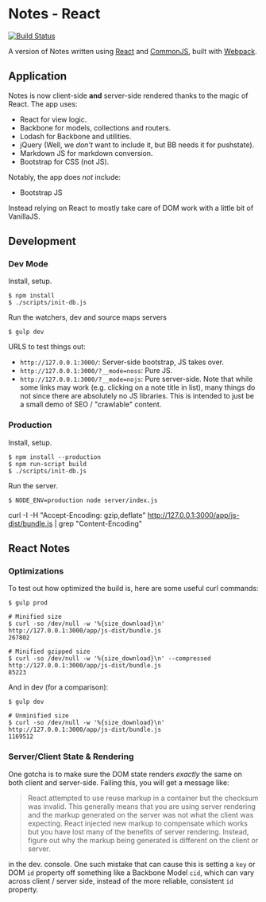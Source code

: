Notes - React
=============

[![Build Status][trav_img]][trav_site]

A version of Notes written using [React][react] and [CommonJS][cjs], built with
[Webpack][webpack].

## Application

Notes is now client-side **and** server-side rendered thanks to the magic of
React. The app uses:

* React for view logic.
* Backbone for models, collections and routers.
* Lodash for Backbone and utilities.
* jQuery (Well, we _don't_ want to include it, but BB needs it for pushstate).
* Markdown JS for markdown conversion.
* Bootstrap for CSS (not JS).

Notably, the app does _not_ include:

* Bootstrap JS

Instead relying on React to mostly take care of DOM work with a little bit
of VanillaJS.

## Development

### Dev Mode

Install, setup.

```
$ npm install
$ ./scripts/init-db.js
```

Run the watchers, dev and source maps servers

```
$ gulp dev
```

URLS to test things out:

* `http://127.0.0.1:3000/`: Server-side bootstrap, JS takes over.
* `http://127.0.0.1:3000/?__mode=noss`: Pure JS.
* `http://127.0.0.1:3000/?__mode=nojs`: Pure server-side. Note that while
  some links may work (e.g. clicking on a note title in list), many things
  do not since there are absolutely no JS libraries. This is intended to just
  be a small demo of SEO / "crawlable" content.

### Production

Install, setup.

```
$ npm install --production
$ npm run-script build
$ ./scripts/init-db.js
```

Run the server.

```
$ NODE_ENV=production node server/index.js
```

curl -I -H "Accept-Encoding: gzip,deflate" http://127.0.0.1:3000/app/js-dist/bundle.js | grep "Content-Encoding"

## React Notes

### Optimizations

To test out how optimized the build is, here are some useful curl commands:

```
$ gulp prod

# Minified size
$ curl -so /dev/null -w '%{size_download}\n' http://127.0.0.1:3000/app/js-dist/bundle.js
267802

# Minified gzipped size
$ curl -so /dev/null -w '%{size_download}\n' --compressed http://127.0.0.1:3000/app/js-dist/bundle.js
85223
```

And in dev (for a comparison):

```
$ gulp dev

# Unminified size
$ curl -so /dev/null -w '%{size_download}\n' http://127.0.0.1:3000/app/js-dist/bundle.js
1169512
```

### Server/Client State & Rendering

One gotcha is to make sure the DOM state renders *exactly* the same on both
client and server-side. Failing this, you will get a message like:

> React attempted to use reuse markup in a container but the checksum was
> invalid. This generally means that you are using server rendering and the
> markup generated on the server was not what the client was expecting. React
> injected new markup to compensate which works but you have lost many of the
> benefits of server rendering. Instead, figure out why the markup being
> generated is different on the client or server.

in the dev. console. One such mistake that can cause this is setting a `key`
or DOM `id` property off something like a Backbone Model `cid`, which can
vary across client / server side, instead of the more reliable, consistent
`id` property.

[trav]: https://travis-ci.org/
[trav_img]: https://api.travis-ci.org/FormidableLabs/notes-react.svg
[trav_site]: https://travis-ci.org/FormidableLabs/notes-react
[react]: http://facebook.github.io/react/
[cjs]: http://wiki.commonjs.org/wiki/CommonJS
[webpack]: http://webpack.github.io/
